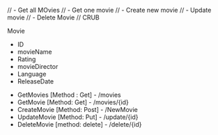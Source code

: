 // - Get all MOvies
// - Get one movie 
// - Create new movie 
// - Update movie
// - Delete Movie
//  CRUB

<!-- Fake database -->
Movie
- ID 
- movieName
- Rating
- movieDirector
- Language
- ReleaseDate

<!-- Routes -->

- GetMovies [Method : Get] - /movies
- GetMovie [Method: Get] - /movies/{id}
- CreateMovie [Method: Post] - /NewMovie
- UpdateMovie [Method: Put] - /update/{id}
- DeleteMovie [method: delete] - /delete/{id}
